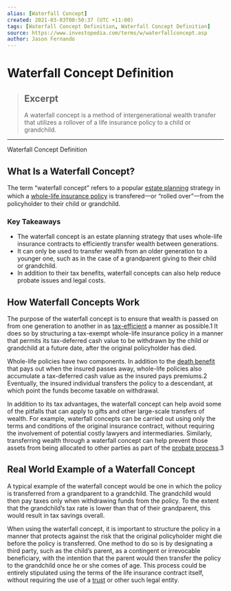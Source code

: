 ```yaml
---
alias: [Waterfall Concept]
created: 2021-03-03T00:50:37 (UTC +11:00)
tags: [Waterfall Concept Definition, Waterfall Concept Definition]
source: https://www.investopedia.com/terms/w/waterfallconcept.asp
author: Jason Fernando
---
```


# Waterfall Concept Definition

> ## Excerpt
> A waterfall concept is a method of intergenerational wealth transfer that utilizes a rollover of a life insurance policy to a child or grandchild.

---

Waterfall Concept Definition
## What Is a Waterfall Concept?

The term “waterfall concept” refers to a popular [estate planning](https://www.investopedia.com/estate-planning-4427729) strategy in which a [whole-life insurance policy](https://www.investopedia.com/terms/w/wholelife.asp) is transfered一or “rolled over”一from the policyholder to their child or grandchild.

### Key Takeaways

-   The waterfall concept is an estate planning strategy that uses whole-life insurance contracts to efficiently transfer wealth between generations.
-   It can only be used to transfer wealth from an older generation to a younger one, such as in the case of a grandparent giving to their child or grandchild.
-   In addition to their tax benefits, waterfall concepts can also help reduce probate issues and legal costs.

## How Waterfall Concepts Work

The purpose of the waterfall concept is to ensure that wealth is passed on from one generation to another in as [tax-efficient](https://www.investopedia.com/terms/t/tax-efficiency.asp) a manner as possible.1 It does so by structuring a tax-exempt whole-life insurance policy in a manner that permits its tax-deferred cash value to be withdrawn by the child or grandchild at a future date, after the original policyholder has died.

Whole-life policies have two components. In addition to the [death benefit](https://www.investopedia.com/terms/d/deathbenefit.asp) that pays out when the insured passes away, whole-life policies also accumulate a tax-deferred cash value as the insured pays premiums.2 Eventually, the insured individual transfers the policy to a descendant, at which point the funds become taxable on withdrawal.

In addition to its tax advantages, the waterfall concept can help avoid some of the pitfalls that can apply to gifts and other large-scale transfers of wealth. For example, waterfall concepts can be carried out using only the terms and conditions of the original insurance contract, without requiring the involvement of potential costly lawyers and intermediaries. Similarly, transferring wealth through a waterfall concept can help prevent those assets from being allocated to other parties as part of the [probate process](https://www.investopedia.com/articles/04/121304.asp).3

## Real World Example of a Waterfall Concept

A typical example of the waterfall concept would be one in which the policy is transferred from a grandparent to a grandchild. The grandchild would then pay taxes only when withdrawing funds from the policy. To the extent that the grandchild’s tax rate is lower than that of their grandparent, this would result in tax savings overall.

When using the waterfall concept, it is important to structure the policy in a manner that protects against the risk that the original policyholder might die before the policy is transferred. One method to do so is by designating a third party, such as the child’s parent, as a contingent or irrevocable beneficiary, with the intention that the parent would then transfer the policy to the grandchild once he or she comes of age. This process could be entirely stipulated using the terms of the life insurance contract itself, without requiring the use of a [trust](https://www.investopedia.com/terms/t/trust.asp) or other such legal entity.
